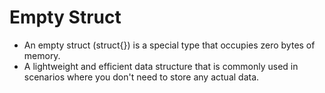 # Empty Struct

- An empty struct (struct{}) is a special type that occupies zero bytes of memory.
- A lightweight and efficient data structure that is commonly used in scenarios where you don't need to store any actual data.